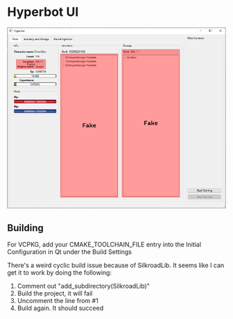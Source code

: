 # Hyperbot UI

![Screenshot](screenshots/8-19-22.png "Screenshot")

## Building

For VCPKG, add your CMAKE_TOOLCHAIN_FILE entry into the Initial Configuration in Qt under the Build Settings

There's a weird cyclic build issue because of SilkroadLib. It seems like I can get it to work by doing the following:
1. Comment out "add_subdirectory(SilkroadLib)"
2. Build the project, it will fail
3. Uncomment the line from #1
4. Build again. It should succeed